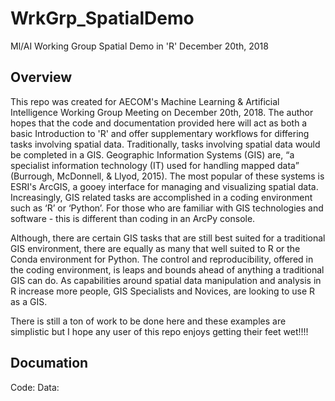 # WrkGrp_SpatialDemo
Ml/AI Working Group Spatial Demo in 'R'
December 20th, 2018

## Overview

This repo was created for AECOM's Machine Learning & Artificial Intelligence Working Group Meeting on December 20th, 2018. The author hopes that the code and documentation provided here will act as both a basic Introduction to 'R' and offer supplementary workflows for differing tasks involving spatial data. Traditionally, tasks involving spatial data would be completed in a GIS. Geographic Information Systems (GIS) are, “a specialist information technology (IT) used for handling mapped data” (Burrough, McDonnell, & Llyod, 2015). The most popular of these systems is ESRI's ArcGIS, a gooey interface for managing and visualizing spatial data. Increasingly, GIS related tasks are accomplished in a coding environment such as ‘R’ or ‘Python’. For those who are familiar with GIS technologies and software - this is different than coding in an ArcPy console.

Although, there are certain GIS tasks that are still best suited for a traditional GIS environment, there are equally as many that well suited to R or the Conda environment for Python. The control and reproducibility, offered in the coding environment, is leaps and bounds ahead of anything a traditional GIS can do. As capabilities around spatial data manipulation and analysis in R increase more people, GIS Specialists and Novices, are looking to use R as a GIS.

There is still a ton of work to be done here and these examples are simplistic but I hope any user of this repo enjoys getting their feet wet!!!!

## Documation 
Code:
Data: 